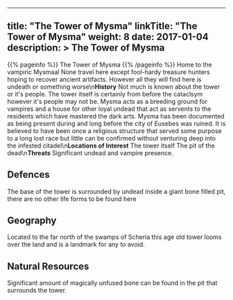 
---
title: "The Tower of Mysma"
linkTitle: "The Tower of Mysma"
weight: 8
date: 2017-01-04
description: >
 The Tower of Mysma
---

{{% pageinfo %}}
The Tower of Mysma
{{% /pageinfo %}}
Home to the vampiric Mysmaal  None travel here except fool-hardy treasure hunters hoping to recover ancient artifacts. However all they will find here is undeath or something worse\n**History**  Not much is known about the tower or it's people. The tower itself is certainly from before the cataclsym however it's people may not be. Mysma acts as a breeding ground for vampires and a house for other loyal undead that act as servents to the residents which have mastered the dark arts. Mysma has been documented as being present during and long before the city of Eusebes was ruined. It is believed to have been once a religious structure that served some purpose to a long lost race but little can be confirmed without venturing deep into the infested citadel\n**Locations of Interest**  The tower itself  The pit of the dead\n**Threats**  Significant undead and vampire presence.

## Defences


The base of the tower is surrounded by undead inside a giant bone filled pit, there are no other life forms to be found here
           
    
           
         
   



## Geography


Located to the far north of the swamps of Scheria this age old tower looms over the land and is a landmark for any to avoid.
    

## Natural Resources


Significant amount of magically unfused bone can be found in the pit that surrounds the tower.
